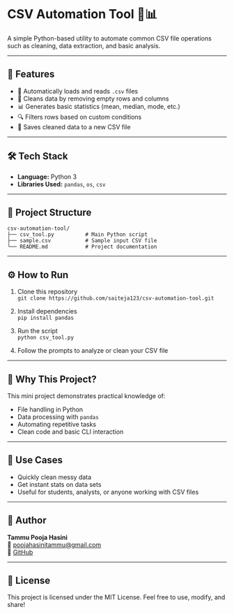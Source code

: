 # CSV Automation Tool 🧹📊

A simple Python-based utility to automate common CSV file operations such as cleaning, data extraction, and basic analysis.

---

## 🚀 Features

- 📁 Automatically loads and reads `.csv` files  
- 🧼 Cleans data by removing empty rows and columns  
- 📊 Generates basic statistics (mean, median, mode, etc.)  
- 🔍 Filters rows based on custom conditions  
- 📝 Saves cleaned data to a new CSV file  

---

## 🛠️ Tech Stack

- **Language:** Python 3  
- **Libraries Used:** `pandas`, `os`, `csv`  

---

## 📂 Project Structure

```
csv-automation-tool/
├── csv_tool.py          # Main Python script
├── sample.csv           # Sample input CSV file
└── README.md            # Project documentation
```

---

## ⚙️ How to Run

1. Clone this repository  
   `git clone https://github.com/saiteja123/csv-automation-tool.git`

2. Install dependencies  
   `pip install pandas`

3. Run the script  
   `python csv_tool.py`

4. Follow the prompts to analyze or clean your CSV file  

---

## 🎯 Why This Project?

This mini project demonstrates practical knowledge of:
- File handling in Python  
- Data processing with `pandas`  
- Automating repetitive tasks  
- Clean code and basic CLI interaction  

---

## 📌 Use Cases

- Quickly clean messy data  
- Get instant stats on data sets  
- Useful for students, analysts, or anyone working with CSV files  

---

## 👤 Author

**Tammu Pooja Hasini**  
📧 poojahasinitammu@gmail.com  
🔗 [GitHub](https://github.com/pooja-hasini)

---

## 📃 License

This project is licensed under the MIT License. Feel free to use, modify, and share!


